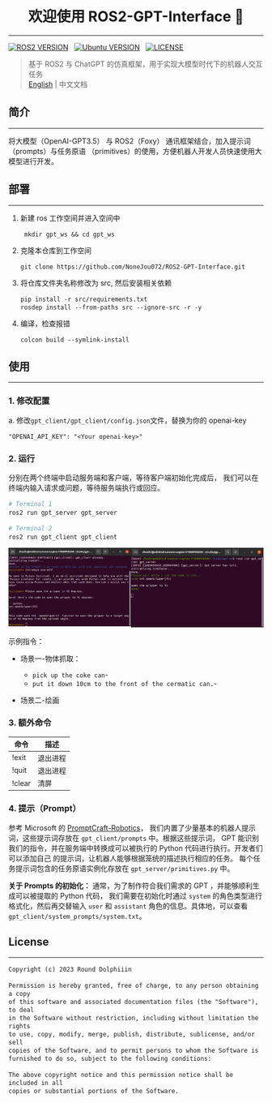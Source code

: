 <h1 align="center">欢迎使用 ROS2-GPT-Interface 👋</h1>  

--- 

[![ROS2 VERSION](https://img.shields.io/badge/ROS-ROS%202%20Foxy-brightgreen)](http://docs.ros.org/en/foxy/index.html)
&nbsp;
[![Ubuntu VERSION](https://img.shields.io/badge/Ubuntu-20.04-yellow)](https://ubuntu.com/)
&nbsp;
[![LICENSE](https://img.shields.io/badge/License-MIT-informational)](https://nonejou072.github.io/)
&nbsp;

> 基于 ROS2 与 ChatGPT 的仿真框架，用于实现大模型时代下的机器人交互任务  
> [English](README.md) | 中文文档

## 简介

---

将大模型（OpenAI-GPT3.5） 与 ROS2（Foxy） 通讯框架结合，加入提示词（prompts）与任务原语
（primitives）的使用，方便机器人开发人员快速使用大模型进行开发。


## 部署

--- 

1. 新建 ros 工作空间并进入空间中
   ```commandline
    mkdir gpt_ws && cd gpt_ws
    ```
2. 克隆本仓库到工作空间
    ```
    git clone https://github.com/NoneJou072/ROS2-GPT-Interface.git
   ```
3. 将仓库文件夹名称修改为 src, 然后安装相关依赖
    ```
    pip install -r src/requirements.txt
   rosdep install --from-paths src --ignore-src -r -y
   ```
4. 编译，检查报错
    ```
   colcon build --symlink-install
   ```
   
## 使用

---
### 1. 修改配置
a. 修改`gpt_client/gpt_client/config.json`文件，替换为你的 openai-key
   ```
   "OPENAI_API_KEY": "<Your openai-key>"
   ```

### 2. 运行
分别在两个终端中启动服务端和客户端，等待客户端初始化完成后，
我们可以在终端内输入请求或问题，等待服务端执行或回应。
```bash
# Terminal 1
ros2 run gpt_server gpt_server
```
```bash
# Terminal 2
ros2 run gpt_client gpt_client
```

<div style="display: flex;">
  <div style="flex: 50%;">
    <img src="docs/assets/client_test.png" alt="Image 1">
  </div>
  <div style="flex: 54%;">
    <img src="docs/assets/server_test.png" alt="Image 2">
  </div>
</div>

示例指令：  
* 场景一-物体抓取：
  * `pick up the coke can`-
  * `put it down 10cm to the front of the cermatic can.`-

* 场景二-绘画

### 3. 额外命令

| 命令     | 描述   |
|--------|------|
| !exit  | 退出进程 |
| !quit  | 退出进程 |
| !clear | 清屏   |

### 4. 提示（Prompt）
参考 Microsoft 的 [PromptCraft-Robotics](https://github.com/microsoft/PromptCraft-Robotics)，
我们内置了少量基本的机器人提示词，这些提示词存放在 `gpt_client/prompts` 中。根据这些提示词，
GPT 能识别我们的指令，并在服务端中转换成可以被执行的 Python 代码进行执行。开发者们可以添加自己
的提示词，让机器人能够根据笼统的描述执行相应的任务。 每个任务提示词包含的任务原语实例化存放在 
`gpt_server/primitives.py` 中。  

**关于 Prompts 的初始化：** 通常，为了制作符合我们需求的 GPT ，并能够顺利生成可以被提取的 Python 代码，
我们需要在初始化时通过 `system` 的角色类型进行格式化，然后再交替输入 `user` 和 `assistant` 角色的信息。具体地，可以查看
 `gpt_client/system_prompts/system.txt`。

## License

---

```
Copyright (c) 2023 Round Dolphiiin

Permission is hereby granted, free of charge, to any person obtaining a copy
of this software and associated documentation files (the "Software"), to deal
in the Software without restriction, including without limitation the rights
to use, copy, modify, merge, publish, distribute, sublicense, and/or sell
copies of the Software, and to permit persons to whom the Software is
furnished to do so, subject to the following conditions:

The above copyright notice and this permission notice shall be included in all
copies or substantial portions of the Software.
```
